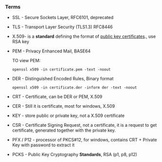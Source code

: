 ### Terms

- SSL - Secure Sockets Layer, RFC6101, deprecated

- TLS - Transport Layer Security (TLS1.3) RFC8446

- X.509- is a **standard** defining the format of [public key certificates](https://en.wikipedia.org/wiki/Public_key_certificate)., use RSA key

- PEM - Privacy Enhanced Mail, BASE64

  TO view PEM:

  ```
  openssl x509 -in certificate.pem -text -noout
  ```

- DER - Distinguished  Encoded Rules, Binary format

  ```
  openssl x509 -in certificate.der -inform der -text -noout
  ```

- CRT - Certificate, can be DER or PEM, X.509
- CER - Still it is certificate, most for windows, X.509
- KEY - store public or private key, not a X.509 certificate
- CSR - Certificate Signing Request, not a certificate, it is a request to get certificate, generated together with the private key.
- PFX / P12 - processor of PKCS#12, for windows, contains CRT + Private Key with password to extract it
- PCKS - Public Key Cryptography **Standards**, RSA  (p1, p8, p12)



